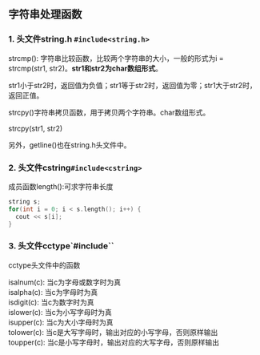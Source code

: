 ## 字符串处理函数

### 1. 头文件string.h `#include<string.h>`

strcmp(): 字符串比较函数，比较两个字符串的大小，一般的形式为i = strcmp(str1, str2)。**str1和str2为char数组形式**。

str1小于str2时，返回值为负值；str1等于str2时，返回值为零；str1大于str2时，返回正值。

strcpy()字符串拷贝函数，用于拷贝两个字符串。char数组形式。

strcpy(str1, str2)

另外，getline()也在string.h头文件中。

### 2. 头文件cstring`#include<cstring>`

成员函数length():可求字符串长度

```c++
string s;
for(int i = 0; i < s.length(); i++) {
  cout << s[i];
}
```

### 3. 头文件cctype`#include<cctype>``

cctype头文件中的函数

isalnum(c): 当c为字母或数字时为真  
isalpha(c): 当c为字母时为真  
isdigit(c): 当c为数字时为真  
islower(c): 当c为小写字母时为真  
isupper(c): 当c为大小字母时为真  
tolower(c): 当c是大写字母时，输出对应的小写字母，否则原样输出  
toupper(c): 当c是小写字母时，输出对应的大写字母，否则原样输出  
